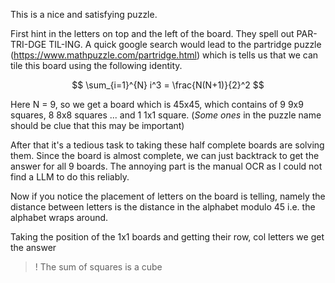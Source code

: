This is a nice and satisfying puzzle. 

First hint in the letters on top and the left of the board. They spell out PAR-TRI-DGE TIL-ING. A quick google search would lead to the partridge puzzle (https://www.mathpuzzle.com/partridge.html) which is tells us that we can tile this board using the following identity.

$$ \sum_{i=1}^{N} i^3 = \frac{N(N+1)}{2}^2 $$

Here N = 9, so we get a board which is 45x45, which contains of 9 9x9 squares, 8 8x8 squares ... and 1 1x1 square. (*Some ones* in the puzzle name should be clue that this may be important)

After that it's a tedious task to taking these half complete boards are solving them. Since the board is almost complete, we can just backtrack to get the answer for all 9 boards. The annoying part is the manual OCR as I could not find a LLM to do this reliably. 

Now if you notice the placement of letters on the board is telling, namely the distance between letters is the distance in the alphabet modulo 45 i.e. the alphabet wraps around. 

Taking the position of the 1x1 boards and getting their row, col letters we get the answer

>! The sum of squares is a cube
